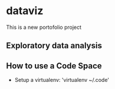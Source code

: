# dataviz
This is a new portofolio project
## Exploratory data analysis 


## How to use a Code Space
* Setup a virtualenv: 'virtualenv ~/.code'

